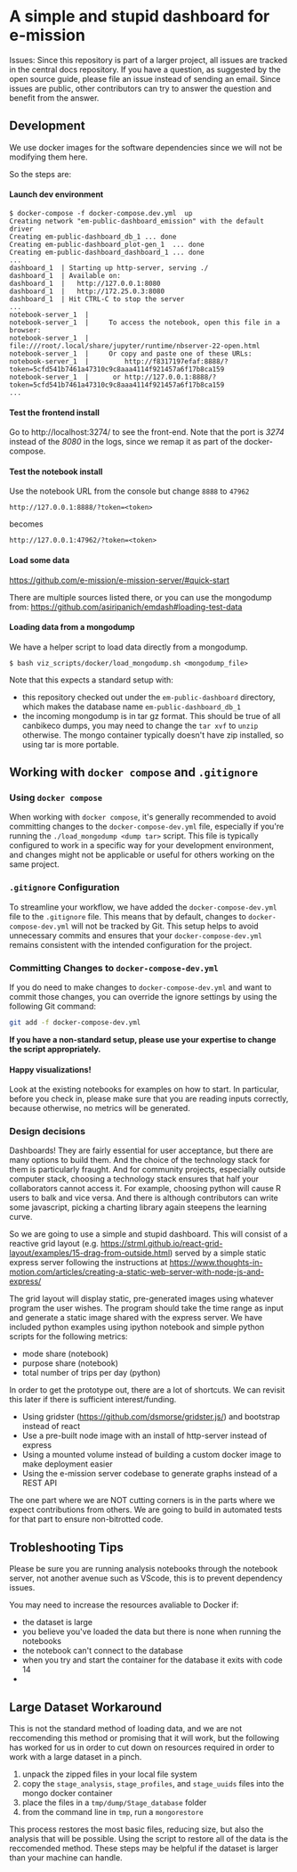 # A simple and stupid dashboard for e-mission

Issues: Since this repository is part of a larger project, all issues are tracked in the central docs repository. If you have a question, as suggested by the open source guide, please file an issue instead of sending an email. Since issues are public, other contributors can try to answer the question and benefit from the answer.

## Development

We use docker images for the software dependencies since we will not be modifying them here.

So the steps are:

#### Launch dev environment

```
$ docker-compose -f docker-compose.dev.yml  up
Creating network "em-public-dashboard_emission" with the default driver
Creating em-public-dashboard_db_1 ... done
Creating em-public-dashboard_plot-gen_1  ... done
Creating em-public-dashboard_dashboard_1 ... done
...
dashboard_1  | Starting up http-server, serving ./
dashboard_1  | Available on:
dashboard_1  |   http://127.0.0.1:8080
dashboard_1  |   http://172.25.0.3:8080
dashboard_1  | Hit CTRL-C to stop the server
...
notebook-server_1  |
notebook-server_1  |     To access the notebook, open this file in a browser:
notebook-server_1  |         file:///root/.local/share/jupyter/runtime/nbserver-22-open.html
notebook-server_1  |     Or copy and paste one of these URLs:
notebook-server_1  |         http://f8317197efaf:8888/?token=5cfd541b7461a47310c9c8aaa4114f921457a6f17b8ca159
notebook-server_1  |      or http://127.0.0.1:8888/?token=5cfd541b7461a47310c9c8aaa4114f921457a6f17b8ca159
...
```

#### Test the frontend install

Go to http://localhost:3274/ to see the front-end. Note that the port is *3274*
instead of the *8080* in the logs, since we remap it as part of the docker-compose.

#### Test the notebook install

Use the notebook URL from the console but change `8888` to `47962`

```
http://127.0.0.1:8888/?token=<token>
```

becomes

```
http://127.0.0.1:47962/?token=<token>
```

#### Load some data

https://github.com/e-mission/e-mission-server/#quick-start

There are multiple sources listed there, or you can use the mongodump from:
https://github.com/asiripanich/emdash#loading-test-data

#### Loading data from a mongodump

We have a helper script to load data directly from a mongodump.

```
$ bash viz_scripts/docker/load_mongodump.sh <mongodump_file>
```

Note that this expects a standard setup with:
- this repository checked out under the `em-public-dashboard` directory, which makes the database name `em-public-dashboard_db_1`
- the incoming mongodump is in tar gz format. This should be true of all canbikeco dumps, you may need to change the `tar xvf` to `unzip` otherwise.  The mongo container typically doesn't have zip installed, so using tar is more portable.

## Working with `docker compose` and `.gitignore`

### Using `docker compose`

When working with `docker compose`, it's generally recommended to avoid committing changes to the `docker-compose-dev.yml` file, especially if you're running the `./load_mongodump <dump tar>` script. This file is typically configured to work in a specific way for your development environment, and changes might not be applicable or useful for others working on the same project.

### `.gitignore` Configuration

To streamline your workflow, we have added the `docker-compose-dev.yml` file to the `.gitignore` file. This means that by default, changes to `docker-compose-dev.yml` will not be tracked by Git. This setup helps to avoid unnecessary commits and ensures that your `docker-compose-dev.yml` remains consistent with the intended configuration for the project.

### Committing Changes to `docker-compose-dev.yml`

If you do need to make changes to `docker-compose-dev.yml` and want to commit those changes, you can override the ignore settings by using the following Git command:

```bash
git add -f docker-compose-dev.yml
```

**If you have a non-standard setup, please use your expertise to change the script appropriately.**

#### Happy visualizations!

Look at the existing notebooks for examples on how to start.
In particular, before you check in, please make sure that you are reading
inputs correctly, because otherwise, no metrics will be generated.

### Design decisions

Dashboards! They are fairly essential for user acceptance, but there are many options to build them.
And the choice of the technology stack for them is particularly fraught.
And for community projects, especially outside computer stack, choosing a technology stack ensures that half your collaborators cannot access it.
For example, choosing python will cause R users to balk and vice versa.
And there is although contributors can write some javascript, picking a charting library again steepens the learning curve.

So we are going to use a simple and stupid dashboard.
This will consist of a reactive grid layout
(e.g. https://strml.github.io/react-grid-layout/examples/15-drag-from-outside.html)
served by a simple static express server following the instructions at
https://www.thoughts-in-motion.com/articles/creating-a-static-web-server-with-node-js-and-express/

The grid layout will display static, pre-generated images using whatever program the user wishes.
The program should take the time range as input and generate a static image shared with the express server.
We have included python examples using ipython notebook and simple python scripts for the following metrics:

- mode share (notebook)
- purpose share (notebook)
- total number of trips per day (python)

In order to get the prototype out, there are a lot of shortcuts. We can revisit
this later if there is sufficient interest/funding.

- Using gridster (https://github.com/dsmorse/gridster.js/) and bootstrap instead of react
- Use a pre-built node image with an install of http-server instead of express
- Using a mounted volume instead of building a custom docker image to make deployment easier
- Using the e-mission server codebase to generate graphs instead of a REST API

The one part where we are NOT cutting corners is in the parts where we expect
contributions from others. We are going to build in automated tests for that
part to ensure non-bitrotted code.

## Trobleshooting Tips

Please be sure you are running analysis notebooks through the notebook server, not another avenue such as VScode, this is to prevent dependency issues. 

You may need to increase the resources avaliable to Docker if:
- the dataset is large
- you believe you've loaded the data but there is none when running the notebooks
- the notebook can't connect to the database
- when you try and start the container for the database it exits with code 14
- 

## Large Dataset Workaround

This is not the standard method of loading data, and we are not reccomending this method or promising that it will work, but the following has worked for us in order to cut down on resources required in order to work with a large dataset in a pinch.

1. unpack the zipped files in your local file system
2. copy the `stage_analysis`, `stage_profiles`, and `stage_uuids` files into the mongo docker container
3. place the files in a `tmp/dump/Stage_database` folder
4. from the command line in `tmp`, run a `mongorestore`

This process restores the most basic files, reducing size, but also the analysis that will be possible. Using the script to restore all of the data is the reccomended method. These steps may be helpful if the dataset is larger than your machine can handle. 
